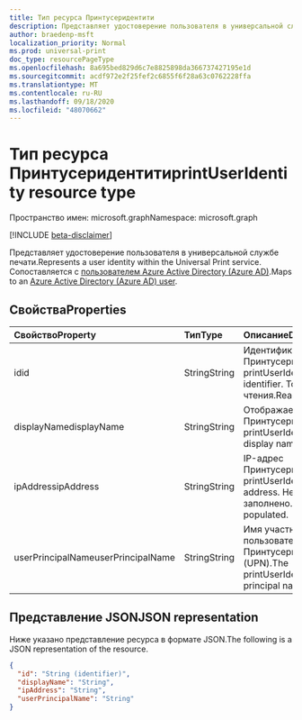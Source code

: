 ```yaml
---
title: Тип ресурса Принтусеридентити
description: Представляет удостоверение пользователя в универсальной службе печати. Сопоставление с пользователем Azure AD.
author: braedenp-msft
localization_priority: Normal
ms.prod: universal-print
doc_type: resourcePageType
ms.openlocfilehash: 8a695bed829d6c7e8825898da366737427195e1d
ms.sourcegitcommit: acdf972e2f25fef2c6855f6f28a63c0762228ffa
ms.translationtype: MT
ms.contentlocale: ru-RU
ms.lasthandoff: 09/18/2020
ms.locfileid: "48070662"
---
```

# <a name="printuseridentity-resource-type"></a><span data-ttu-id="1cb20-104">Тип ресурса Принтусеридентити</span><span class="sxs-lookup"><span data-stu-id="1cb20-104">printUserIdentity resource type</span></span>

<span data-ttu-id="1cb20-105">Пространство имен: microsoft.graph</span><span class="sxs-lookup"><span data-stu-id="1cb20-105">Namespace: microsoft.graph</span></span>

[!INCLUDE [beta-disclaimer](../../includes/beta-disclaimer.md)]

<span data-ttu-id="1cb20-106">Представляет удостоверение пользователя в универсальной службе печати.</span><span class="sxs-lookup"><span data-stu-id="1cb20-106">Represents a user identity within the Universal Print service.</span></span> <span data-ttu-id="1cb20-107">Сопоставляется с [пользователем Azure Active Directory (Azure AD)](user.md).</span><span class="sxs-lookup"><span data-stu-id="1cb20-107">Maps to an [Azure Active Directory (Azure AD) user](user.md).</span></span>

## <a name="properties"></a><span data-ttu-id="1cb20-108">Свойства</span><span class="sxs-lookup"><span data-stu-id="1cb20-108">Properties</span></span>
| <span data-ttu-id="1cb20-109">Свойство</span><span class="sxs-lookup"><span data-stu-id="1cb20-109">Property</span></span>     | <span data-ttu-id="1cb20-110">Тип</span><span class="sxs-lookup"><span data-stu-id="1cb20-110">Type</span></span>        | <span data-ttu-id="1cb20-111">Описание</span><span class="sxs-lookup"><span data-stu-id="1cb20-111">Description</span></span> |
|:-------------|:------------|:------------|
|<span data-ttu-id="1cb20-112">id</span><span class="sxs-lookup"><span data-stu-id="1cb20-112">id</span></span>|<span data-ttu-id="1cb20-113">String</span><span class="sxs-lookup"><span data-stu-id="1cb20-113">String</span></span>|<span data-ttu-id="1cb20-114">Идентификатор Принтусеридентити.</span><span class="sxs-lookup"><span data-stu-id="1cb20-114">The printUserIdentity's identifier.</span></span> <span data-ttu-id="1cb20-115">Только для чтения.</span><span class="sxs-lookup"><span data-stu-id="1cb20-115">Read-only.</span></span>|
|<span data-ttu-id="1cb20-116">displayName</span><span class="sxs-lookup"><span data-stu-id="1cb20-116">displayName</span></span>|<span data-ttu-id="1cb20-117">String</span><span class="sxs-lookup"><span data-stu-id="1cb20-117">String</span></span>|<span data-ttu-id="1cb20-118">Отображаемое имя Принтусеридентити.</span><span class="sxs-lookup"><span data-stu-id="1cb20-118">The printUserIdentity's display name.</span></span>|
|<span data-ttu-id="1cb20-119">ipAddress</span><span class="sxs-lookup"><span data-stu-id="1cb20-119">ipAddress</span></span>|<span data-ttu-id="1cb20-120">String</span><span class="sxs-lookup"><span data-stu-id="1cb20-120">String</span></span>|<span data-ttu-id="1cb20-121">IP-адрес Принтусеридентити.</span><span class="sxs-lookup"><span data-stu-id="1cb20-121">The printUserIdentity' IP address.</span></span> <span data-ttu-id="1cb20-122">Не заполнено.</span><span class="sxs-lookup"><span data-stu-id="1cb20-122">Not populated.</span></span>|
|<span data-ttu-id="1cb20-123">userPrincipalName</span><span class="sxs-lookup"><span data-stu-id="1cb20-123">userPrincipalName</span></span>|<span data-ttu-id="1cb20-124">String</span><span class="sxs-lookup"><span data-stu-id="1cb20-124">String</span></span>|<span data-ttu-id="1cb20-125">Имя участника-пользователя Принтусеридентити (UPN).</span><span class="sxs-lookup"><span data-stu-id="1cb20-125">The printUserIdentity's user principal name (UPN).</span></span>|

## <a name="json-representation"></a><span data-ttu-id="1cb20-126">Представление JSON</span><span class="sxs-lookup"><span data-stu-id="1cb20-126">JSON representation</span></span>

<span data-ttu-id="1cb20-127">Ниже указано представление ресурса в формате JSON.</span><span class="sxs-lookup"><span data-stu-id="1cb20-127">The following is a JSON representation of the resource.</span></span>

<!-- {
  "blockType": "resource",
  "optionalProperties": [

  ],
  "@odata.type": "microsoft.graph.printUserIdentity",
  "keyProperty": "id",
  "baseType":"microsoft.graph.entity"
}-->

```json
{
  "id": "String (identifier)",
  "displayName": "String",
  "ipAddress": "String",
  "userPrincipalName": "String"
}

```

<!-- uuid: 8fcb5dbc-d5aa-4681-8e31-b001d5168d79
2015-10-25 14:57:30 UTC -->
<!-- {
  "type": "#page.annotation",
  "description": "printUserIdentity resource",
  "keywords": "",
  "section": "documentation",
  "tocPath": ""
}-->


